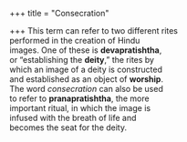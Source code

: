 +++
title = "Consecration"

+++
This term can refer to two different rites  
performed in the creation of Hindu  
images. One of these is **devapratishtha**,  
or “establishing the **deity**,” the rites by  
which an image of a deity is constructed  
and established as an object of **worship**.  
The word *consecration* can also be used  
to refer to **pranapratishtha**, the more  
important ritual, in which the image is  
infused with the breath of life and  
becomes the seat for the deity.
